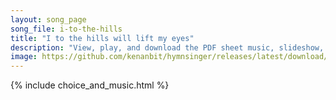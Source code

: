 ```yaml
---
layout: song_page
song_file: i-to-the-hills
title: "I to the hills will lift my eyes"
description: "View, play, and download the PDF sheet music, slideshow, and audio. Lyrics: I to the hills will lift my eyes. From whence shall come my aid? My help is from the Lord alone, who heav'n and earth has made.  God will not let your... english christian 4part chords"
image: https://github.com/kenanbit/hymnsinger/releases/latest/download/i-to-the-hills-trad.png
---
```


{% include choice_and_music.html %}